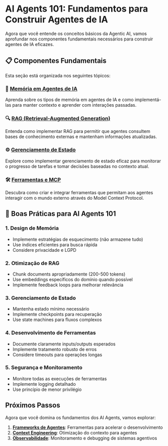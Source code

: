 # AI Agents 101: Fundamentos para Construir Agentes de IA

Agora que você entende os conceitos básicos da Agentic AI, vamos aprofundar nos componentes fundamentais necessários para construir agentes de IA eficazes.

## 📋 Componentes Fundamentais

Esta seção está organizada nos seguintes tópicos:

### 🧠 [Memória em Agentes de IA](memory.md)

Aprenda sobre os tipos de memória em agentes de IA e como implementá-las para manter contexto e aprender com interações passadas.

### 🔍 [RAG (Retrieval-Augmented Generation)](rag.md)

Entenda como implementar RAG para permitir que agentes consultem bases de conhecimento externas e mantenham informações atualizadas.

### ⚙️ [Gerenciamento de Estado](state.md)

Explore como implementar gerenciamento de estado eficaz para monitorar o progresso de tarefas e tomar decisões baseadas no contexto atual.

### 🛠️ [Ferramentas e MCP](tools.md)

Descubra como criar e integrar ferramentas que permitam aos agentes interagir com o mundo externo através do Model Context Protocol.

## 🎯 Boas Práticas para AI Agents 101

### 1. Design de Memória

- Implemente estratégias de esquecimento (não armazene tudo)
- Use índices eficientes para busca rápida
- Considere privacidade e LGPD

### 2. Otimização de RAG

- Chunk documents apropriadamente (200-500 tokens)
- Use embeddings específicos do domínio quando possível
- Implemente feedback loops para melhorar relevância

### 3. Gerenciamento de Estado

- Mantenha estado mínimo necessário
- Implemente checkpoints para recuperação
- Use state machines para fluxos complexos

### 4. Desenvolvimento de Ferramentas

- Documente claramente inputs/outputs esperados
- Implemente tratamento robusto de erros
- Considere timeouts para operações longas

### 5. Segurança e Monitoramento

- Monitore todas as execuções de ferramentas
- Implemente logging detalhado
- Use princípio de menor privilégio

## Próximos Passos

Agora que você domina os fundamentos dos AI Agents, vamos explorar:

1. **[Frameworks de Agentes](../frameworks/index.md)**: Ferramentas para acelerar o desenvolvimento
2. **[Context Engineering](../context-engineering.md)**: Otimização do contexto para agentes
3. **[Observabilidade](../observability/index.md)**: Monitoramento e debugging de sistemas agentivos
